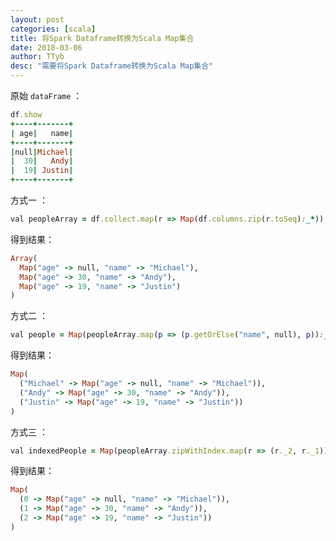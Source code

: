 ```yaml
---
layout: post
categories: [scala]
title: 将Spark Dataframe转换为Scala Map集合
date: 2018-03-06
author: TTyb
desc: "需要将Spark Dataframe转换为Scala Map集合"
---
```


原始 `dataFrame` ：

~~~ruby
df.show
+----+-------+
| age|   name|
+----+-------+
|null|Michael|
|  30|   Andy|
|  19| Justin|
+----+-------+
~~~

方式一 ：

~~~ruby
val peopleArray = df.collect.map(r => Map(df.columns.zip(r.toSeq):_*))
~~~

得到结果：

~~~ruby
Array(
  Map("age" -> null, "name" -> "Michael"),
  Map("age" -> 30, "name" -> "Andy"),
  Map("age" -> 19, "name" -> "Justin")
)
~~~

方式二 ：

~~~ruby
val people = Map(peopleArray.map(p => (p.getOrElse("name", null), p)):_*)
~~~

得到结果：

~~~ruby
Map(
  ("Michael" -> Map("age" -> null, "name" -> "Michael")),
  ("Andy" -> Map("age" -> 30, "name" -> "Andy")),
  ("Justin" -> Map("age" -> 19, "name" -> "Justin"))
)
~~~

方式三 ：

~~~ruby
val indexedPeople = Map(peopleArray.zipWithIndex.map(r => (r._2, r._1)):_*)
~~~

得到结果：

~~~ruby
Map(
  (0 -> Map("age" -> null, "name" -> "Michael")),
  (1 -> Map("age" -> 30, "name" -> "Andy")),
  (2 -> Map("age" -> 19, "name" -> "Justin"))
)
~~~